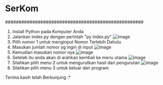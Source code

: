 # SerKom

###################################################
1. Install Python pada Komputer Anda
2. Jalankan index.py dengan perintah "py index.py"
![image](https://user-images.githubusercontent.com/34407081/150749947-b79f3f35-8049-499c-ab9d-5c93cca8a713.png)
3. Pilih nomor 1 untuk menginput Nomor Terlebih Dahulu
5. Masukan jumlah nomor yg ingin di input 
![image](https://user-images.githubusercontent.com/34407081/150750065-7d34875f-1066-4965-9049-e5e22bb63de5.png)
6. Kemudian masukan nomor nya
![image](https://user-images.githubusercontent.com/34407081/150750156-cb71a0e2-7415-469f-90d0-d56a1e725a21.png)
8. Setelah itu anda akan di arahkan kembali ke menu utama
![image](https://user-images.githubusercontent.com/34407081/150750230-ecc8e596-ef23-41f3-91f3-b0899e452b98.png)
10. Silahkan pilih menu 2 untuk mengurutkan hasil dari pengurutan
![image](https://user-images.githubusercontent.com/34407081/150750361-7b22e070-ae8c-47fd-a6be-0c21ce27a6fb.png)
12. Silahkan pilih menu 3 untuk keluar dari program

Terima kasih telah Berkunjung :*
